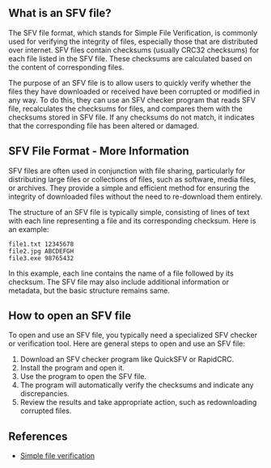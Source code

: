 ## What is an SFV file?

The SFV file format, which stands for Simple File Verification, is commonly used for verifying the integrity of files, especially those that are distributed over internet. SFV files contain checksums (usually CRC32 checksums) for each file listed in the SFV file. These checksums are calculated based on the content of corresponding files.

The purpose of an SFV file is to allow users to quickly verify whether the files they have downloaded or received have been corrupted or modified in any way. To do this, they can use an SFV checker program that reads SFV file, recalculates the checksums for files, and compares them with the checksums stored in SFV file. If any checksums do not match, it indicates that the corresponding file has been altered or damaged.

## SFV File Format - More Information

SFV files are often used in conjunction with file sharing, particularly for distributing large files or collections of files, such as software, media files, or archives. They provide a simple and efficient method for ensuring the integrity of downloaded files without the need to re-download them entirely.

The structure of an SFV file is typically simple, consisting of lines of text with each line representing a file and its corresponding checksum. Here is an example:

```
file1.txt 12345678
file2.jpg ABCDEFGH
file3.exe 98765432
```

In this example, each line contains the name of a file followed by its checksum. The SFV file may also include additional information or metadata, but the basic structure remains same.

## How to open an SFV file

To open and use an SFV file, you typically need a specialized SFV checker or verification tool. Here are general steps to open and use an SFV file:

1. Download an SFV checker program like QuickSFV or RapidCRC.
1. Install the program and open it.
1. Use the program to open the SFV file.
1. The program will automatically verify the checksums and indicate any discrepancies.
1. Review the results and take appropriate action, such as redownloading corrupted files.

## References
* [Simple file verification](https://en.wikipedia.org/wiki/Simple_file_verification)
